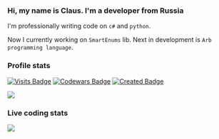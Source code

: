 
### Hi, my name is Claus. I'm a developer from Russia
I'm professionally writing code on `c#` and `python`.

Now I currently working on `SmartEnums` lib.
Next in development is `Arb programming language`.

### Profile stats

[![Visits Badge](https://badges.pufler.dev/visits/clausstolz/clausstolz)](https://badges.pufler.dev)
[![Codewars Badge](https://www.codewars.com/users/Claus%20Stolz/badges/micro)](https://www.codewars.com/users/Claus%20Stolz)
[![Created Badge](https://badges.pufler.dev/created/clausstolz/timetable)](https://badges.pufler.dev)


<td align="center" style="padding=0;width=100%;">
      <img align="center" style="padding=0;" src="https://github-readme-stats.vercel.app/api/?username=ClausStolz&show_icons=true&hide_border=true&icon_color=C9F9D9&hide_title=true&count_private=true" />

### Live coding stats
  
<td align="center" style="padding=0;width=100%;">
      <img align="center" style="padding=0;" src="https://github-readme-stats.vercel.app/api/wakatime?username=ClausStolz&layout=compact&hide_border=true" />
    
    
